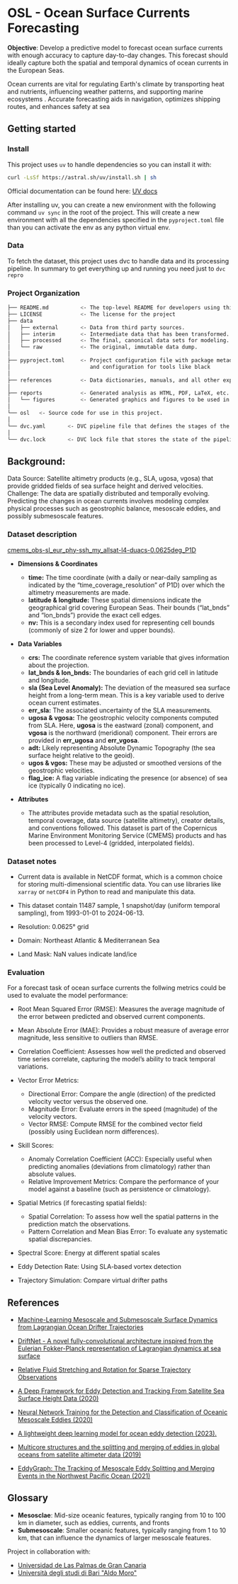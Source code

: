# OSL - Ocean Surface Currents Forecasting

**Objective**: Develop a predictive model to forecast ocean surface currents with enough accuracy to capture day-to-day changes. This forecast should ideally capture both the spatial and temporal dynamics of ocean currents in the European Seas.

Ocean currents are vital for regulating Earth's climate by transporting heat and nutrients, influencing weather patterns, and supporting marine ecosystems . Accurate forecasting aids in navigation, optimizes shipping routes, and enhances safety at sea 

## Getting started

### Install
This project uses `uv` to handle dependencies so you can install it with:
```bash
curl -LsSf https://astral.sh/uv/install.sh | sh
```
Official documentation can be found here: [UV docs](https://docs.astral.sh/uv/getting-started/installation/)

After installing uv, you can create a new environment with the following command `uv sync` in the root of the project. This will create a new environment with all the dependencies specified in the `pyproject.toml` file than you can activate the env as any python virtual env.

### Data
To fetch the dataset, this project uses dvc to handle data and its processing pipeline. In summary to get everything up and running you need just to `dvc repro`

### Project Organization
```bash
├── README.md          <- The top-level README for developers using this project.
├── LICENSE            <- The license for the project
├── data
│   ├── external       <- Data from third party sources.
│   ├── interim        <- Intermediate data that has been transformed.
│   ├── processed      <- The final, canonical data sets for modeling.
│   └── raw            <- The original, immutable data dump.
│
├── pyproject.toml     <- Project configuration file with package metadata
│                         and configuration for tools like black
│
├── references         <- Data dictionaries, manuals, and all other explanatory materials.
│
├── reports            <- Generated analysis as HTML, PDF, LaTeX, etc.
│   └── figures        <- Generated graphics and figures to be used in reporting
│
└── osl   <- Source code for use in this project.
│
└── dvc.yaml       <- DVC pipeline file that defines the stages of the pipeline
│
└── dvc.lock       <- DVC lock file that stores the state of the pipelineì
```

## Background:
Data Source: Satellite altimetry products (e.g., SLA, ugosa, vgosa) that provide gridded fields of sea surface height and derived velocities.
Challenge: The data are spatially distributed and temporally evolving. Predicting the changes in ocean currents involves modeling complex physical processes such as geostrophic balance, mesoscale eddies, and possibly submesoscale features.


### Dataset description
[cmems_obs-sl_eur_phy-ssh_my_allsat-l4-duacs-0.0625deg_P1D](https://data.marine.copernicus.eu/product/SEALEVEL_EUR_PHY_L4_NRT_008_060/description)

- **Dimensions & Coordinates**
  - **time:** The time coordinate (with a daily or near-daily sampling as indicated by the “time_coverage_resolution” of P1D) over which the altimetry measurements are made.
  - **latitude & longitude:** These spatial dimensions indicate the geographical grid covering European Seas. Their bounds (“lat_bnds” and “lon_bnds”) provide the exact cell edges.
  - **nv:** This is a secondary index used for representing cell bounds (commonly of size 2 for lower and upper bounds).

- **Data Variables**
  - **crs:** The coordinate reference system variable that gives information about the projection.
  - **lat_bnds & lon_bnds:** The boundaries of each grid cell in latitude and longitude.
  - **sla (Sea Level Anomaly):** The deviation of the measured sea surface height from a long-term mean. This is a key variable used to derive ocean current estimates.
  - **err_sla:** The associated uncertainty of the SLA measurements.
  - **ugosa & vgosa:** The geostrophic velocity components computed from SLA. Here, **ugosa** is the eastward (zonal) component, and **vgosa** is the northward (meridional) component. Their errors are provided in **err_ugosa** and **err_vgosa**.
  - **adt:** Likely representing Absolute Dynamic Topography (the sea surface height relative to the geoid).
  - **ugos & vgos:** These may be adjusted or smoothed versions of the geostrophic velocities.
  - **flag_ice:** A flag variable indicating the presence (or absence) of sea ice (typically 0 indicating no ice).

- **Attributes**
  - The attributes provide metadata such as the spatial resolution, temporal coverage, data source (satellite altimetry), creator details, and conventions followed. This dataset is part of the Copernicus Marine Environment Monitoring Service (CMEMS) products and has been processed to Level-4 (gridded, interpolated fields).

### Dataset notes
- Current data is available in NetCDF format, which is a common choice for storing multi-dimensional scientific data. You can use libraries like `xarray` or `netCDF4` in Python to read and manipulate this data.

- This dataset contain 11487 sample, 1 snapshot/day (uniform temporal sampling), from 1993-01-01 to 2024-06-13.
-  Resolution: 0.0625° grid
- Domain: Northeast Atlantic & Mediterranean Sea
- Land Mask: NaN values indicate land/ice

### Evaluation

For a forecast task of ocean surface currents the follwing metrics could be used to evaluate the model performance:

- Root Mean Squared Error (RMSE): Measures the average magnitude of the error between predicted and observed current components.
- Mean Absolute Error (MAE): Provides a robust measure of average error magnitude, less sensitive to outliers than RMSE.
- Correlation Coefficient: Assesses how well the predicted and observed time series correlate, capturing the model’s ability to track temporal variations.

- Vector Error Metrics:
  - Directional Error: Compare the angle (direction) of the predicted velocity vector versus the observed one.
  - Magnitude Error: Evaluate errors in the speed (magnitude) of the velocity vectors.
  - Vector RMSE: Compute RMSE for the combined vector field (possibly using Euclidean norm differences).

- Skill Scores:
  - Anomaly Correlation Coefficient (ACC): Especially useful when predicting anomalies (deviations from climatology) rather than absolute values.
  - Relative Improvement Metrics: Compare the performance of your model against a baseline (such as persistence or climatology).

- Spatial Metrics (if forecasting spatial fields):
  - Spatial Correlation: To assess how well the spatial patterns in the prediction match the observations.
  - Pattern Correlation and Mean Bias Error: To evaluate any systematic spatial discrepancies.
 
- Spectral Score: Energy at different spatial scales
- Eddy Detection Rate: Using SLA-based vortex detection
- Trajectory Simulation: Compare virtual drifter paths


## References
- [Machine-Learning Mesoscale and Submesoscale Surface Dynamics from Lagrangian Ocean Drifter Trajectories
](https://journals.ametsoc.org/view/journals/phoc/50/5/jpo-d-19-0238.1.xml)

- [DriftNet - A novel fully-convolutional architecture inspired from the Eulerian Fokker-Planck representation of Lagrangian dynamics at sea surface](https://github.com/CIA-Oceanix/DriftNet/tree/main)
- [Relative Fluid Stretching and Rotation for Sparse Trajectory Observations](https://github.com/EncinasBartos/Relative-Fluid-Stretching-and-Rotation-for-Sparse-Trajectory-Observations/tree/main)
- [A Deep Framework for Eddy Detection and Tracking From Satellite Sea Surface Height Data (2020)](https://ieeexplore.ieee.org/document/9247537)
- [Neural Network Training for the Detection and Classification of Oceanic Mesoscale Eddies (2020)](https://www.mdpi.com/2072-4292/12/16/2625)
- [A lightweight deep learning model for ocean eddy detection (2023).](https://www.frontiersin.org/journals/marine-science/articles/10.3389/fmars.2023.1266452/full)
- [Multicore structures and the splitting and merging of eddies in global oceans from satellite altimeter data (2019)](https://os.copernicus.org/articles/15/413/2019/)
- [EddyGraph: The Tracking of Mesoscale Eddy Splitting and Merging Events in the Northwest Pacific Ocean (2021)](https://www.mdpi.com/2072-4292/13/17/3435)


## Glossary

- **Mesosclae**: Mid-size oceanic features, typically ranging from 10 to 100 km in diameter, such as eddies, currents, and fronts
- **Submesoscale**: Smaller oceanic features, typically ranging from 1 to 10 km, that can influence the dynamics of larger mesoscale features.



Project in collaboration with:
- [Universidad de Las Palmas de Gran Canaria](https://www.ulpgc.es/)
- [Università degli studi di Bari "Aldo Moro"](https://www.uniba.it/)
